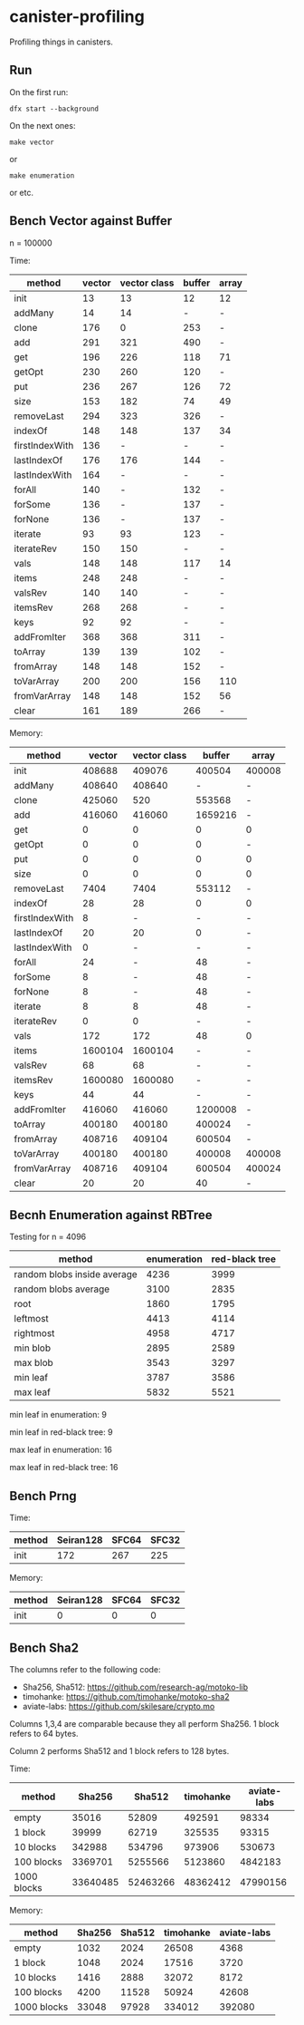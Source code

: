 # canister-profiling

Profiling things in canisters.

## Run

On the first run:
```
dfx start --background
```
On the next ones:
```
make vector
```
or 
```
make enumeration
```
or etc.

## Bench Vector against Buffer

n = 100000

Time:

|method|vector|vector class|buffer|array|
|---|---|---|---|---|
|init|13|13|12|12|
|addMany|14|14|-|-|
|clone|176|0|253|-|
|add|291|321|490|-|
|get|196|226|118|71|
|getOpt|230|260|120|-|
|put|236|267|126|72|
|size|153|182|74|49|
|removeLast|294|323|326|-|
|indexOf|148|148|137|34|
|firstIndexWith|136|-|-|-|
|lastIndexOf|176|176|144|-|
|lastIndexWith|164|-|-|-|
|forAll|140|-|132|-|
|forSome|136|-|137|-|
|forNone|136|-|137|-|
|iterate|93|93|123|-|
|iterateRev|150|150|-|-|
|vals|148|148|117|14|
|items|248|248|-|-|
|valsRev|140|140|-|-|
|itemsRev|268|268|-|-|
|keys|92|92|-|-|
|addFromIter|368|368|311|-|
|toArray|139|139|102|-|
|fromArray|148|148|152|-|
|toVarArray|200|200|156|110|
|fromVarArray|148|148|152|56|
|clear|161|189|266|-|

Memory:

|method|vector|vector class|buffer|array|
|---|---|---|---|---|
|init|408688|409076|400504|400008|
|addMany|408640|408640|-|-|
|clone|425060|520|553568|-|
|add|416060|416060|1659216|-|
|get|0|0|0|0|
|getOpt|0|0|0|-|
|put|0|0|0|0|
|size|0|0|0|0|
|removeLast|7404|7404|553112|-|
|indexOf|28|28|0|0|
|firstIndexWith|8|-|-|-|
|lastIndexOf|20|20|0|-|
|lastIndexWith|0|-|-|-|
|forAll|24|-|48|-|
|forSome|8|-|48|-|
|forNone|8|-|48|-|
|iterate|8|8|48|-|
|iterateRev|0|0|-|-|
|vals|172|172|48|0|
|items|1600104|1600104|-|-|
|valsRev|68|68|-|-|
|itemsRev|1600080|1600080|-|-|
|keys|44|44|-|-|
|addFromIter|416060|416060|1200008|-|
|toArray|400180|400180|400024|-|
|fromArray|408716|409104|600504|-|
|toVarArray|400180|400180|400008|400008|
|fromVarArray|408716|409104|600504|400024|
|clear|20|20|40|-|

## Becnh Enumeration against RBTree

Testing for n = 4096

|method|enumeration|red-black tree|
|---|---|---|
|random blobs inside average|4236|3999|
|random blobs average|3100|2835|
|root|1860|1795|
|leftmost|4413|4114|
|rightmost|4958|4717|
|min blob|2895|2589|
|max blob|3543|3297|
|min leaf|3787|3586|
|max leaf|5832|5521|

min leaf in enumeration: 9

min leaf in red-black tree: 9

max leaf in enumeration: 16

max leaf in red-black tree: 16

## Bench Prng

Time:

|method|Seiran128|SFC64|SFC32|
|---|---|---|---|
|init|172|267|225|

Memory:

|method|Seiran128|SFC64|SFC32|
|---|---|---|---|
|init|0|0|0|

## Bench Sha2

The columns refer to the following code:

* Sha256, Sha512: https://github.com/research-ag/motoko-lib
* timohanke: https://github.com/timohanke/motoko-sha2
* aviate-labs: https://github.com/skilesare/crypto.mo

Columns 1,3,4 are comparable because they all perform Sha256. 1 block refers to 64 bytes.

Column 2 performs Sha512 and 1 block refers to 128 bytes.

Time:

|method|Sha256|Sha512|timohanke|aviate-labs|
|---|---|---|---|---|
|empty|35016|52809|492591|98334|
|1 block|39999|62719|325535|93315|
|10 blocks|342988|534796|973906|530673|
|100 blocks|3369701|5255566|5123860|4842183|
|1000 blocks|33640485|52463266|48362412|47990156|

Memory:

|method|Sha256|Sha512|timohanke|aviate-labs|
|---|---|---|---|---|
|empty|1032|2024|26508|4368|
|1 block|1048|2024|17516|3720|
|10 blocks|1416|2888|32072|8172|
|100 blocks|4200|11528|50924|42608|
|1000 blocks|33048|97928|334012|392080|

